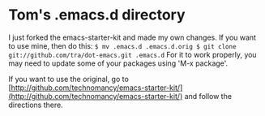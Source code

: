 # Tom's .emacs.d directory

I just forked the emacs-starter-kit and made my own changes.   If you want to use mine, then do this:
`
  $ mv .emacs.d .emacs.d.orig
  $ git clone git://github.com/tra/dot-emacs.git .emacs.d
`
For it to work properly, you may need to update some of your packages using 'M-x package'. 

If you want to use the original, go to [http://github.com/technomancy/emacs-starter-kit/](http://github.com/technomancy/emacs-starter-kit/) and follow the directions there.
